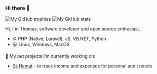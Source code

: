 ### Hi there 👋
![My GitHub trophies](https://github-trophies.vercel.app/?username=thomrib&rank=SSS,SS,S,UNKNOWN,SECRET)
![My GitHub stats](https://github-readme-stats.vercel.app/api?username=thomrib)

Hi, I'm Thomas, software developer and open source enthusiast.

* ⚙️ PHP (Native, Laravel), JS, VB.NET, Python
* 💻 Linux, Windows, MacOS

🔭 My pet projects I’m currently working on:
* [Si-Hemat](https://github.com/thomrib/Si-Hemat) - to track income and expenses for personal audit needs
